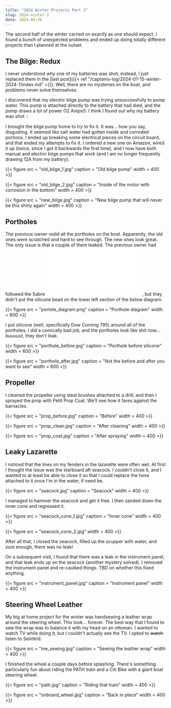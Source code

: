 ```yaml
---
title: "2024 Winter Projects Part 2"
slug: 2024-winter-2
date: 2024-04-26
---
```


The second half of the winter carried on exactly as one should expect. I found a bunch of unexpected problems and ended up doing totally different projects than I planned at the outset. 

## The Bilge: Redux

I never understood why one of my batteries was shot; instead, I just replaced them in the [last post]({{< ref "/captains-log/2024-01-15-winter-2024-1/index.md" >}}). Well, there are no mysteries on the boat, and problems never solve themselves. 

I discovered that my electric bilge pump was trying unsuccessfully to pump water. This pump is attached directly to the battery that had died, and the pump draws a lot of power (12 Amps!). I think I found out why my battery was shot :bulb:

I brought the bilge pump home to try to fix it. It was... how you say, disgusting. It seemed like salt water had gotten inside and corroded portions. I ended up breaking some electrical pieces on the circuit board, and that ended my attempts to fix it. I ordered a new one on Amazon, wired it up (twice, since I got it backwards the first time), and I now have both manual and electric bilge pumps that work (and I am no longer frequently drawing 12A from my battery).

{{< figure src = "old_bilge_1.jpg" caption = "Old bilge pump" width = 400 >}}

{{< figure src = "old_bilge_2.jpg" caption = "Inside of the motor with corrosion in the bottom" width = 400 >}}

{{< figure src = "new_bilge.jpg" caption = "New bilge pump that will never be this shiny again" width = 400 >}}

## Portholes

The previous owner redid all the portholes on the boat. Apparently, the old ones were scratched and hard to see through. The new ones look great. The only issue is that a couple of them leaked. The previous owner had followed the Sabre ![guide](/pdfs/sabre_portholes.pdf), but they didn't put the silicone bead on the lower left section of the below diagram:

{{< figure src = "portole_diagram.png" caption = "Porthole diagram" width = 600 >}}

I put silicone (well, specifically Dow Corning 795) around all of the portholes. I did a comically bad job, and the portholes look like shit now... _buuuuut_, they don't leak. 

{{< figure src = "porthole_before.jpg" caption = "Porthole before silicone" width = 600 >}}

{{< figure src = "porthole_after.jpg" caption = "Not the before and after you want to see" width = 600 >}}

## Propeller

I cleaned the propeller using steal brushes attached to a drill, and then I sprayed the prop with Petit Prop Coat. We'll see how it fares against the barnacles.

{{< figure src = "prop_before.jpg" caption = "Before" width = 400 >}}

{{< figure src = "prop_clean.jpg" caption = "After cleaning" width = 400 >}}

{{< figure src = "prop_coat.jpg" caption = "After spraying" width = 400 >}}

## Leaky Lazarette

I noticed that the lines on my fenders in the lazarette were often wet. At first I thought the issue was the starboard aft seacock. I couldn't close it, and I wanted to at least be able to close it so that I could replace the hose attached to it once I'm in the water, if need be. 

{{< figure src = "seacock.jpg" caption = "Seacock" width = 400 >}}

I managed to hammer the seacock and get it free. I then sanded down the inner cone and regreased it.

{{< figure src = "seacock_cone_1.jpg" caption = "Inner cone" width = 400 >}}

{{< figure src = "seacock_cone_2.jpg" width = 400 >}}

After all that, I closed the seacock, filled up the scupper with water, and sure enough, there was no leak!

On a subsequent visit, I found that there was a leak in the instrument panel, and that leak ends up on the seacock (another mystery solved). I removed the instrument panel and re-caulked things. TBD on whether this fixed anything.

{{< figure src = "instrument_panel.jpg" caption = "Instrument panel" width = 400 >}}


## Steering Wheel Leather

My big at home project for the winter was handsewing a leather wrap around the steering wheel. This took... forever. The best way that I found to sew the wrap was to balance it with my head on an ottoman. I wanted to watch TV while doing it, but I couldn't actually see the TV. I opted to ~~watch~~ listen to Seinfeld.


{{< figure src = "me_sewing.jpg" caption = "Sewing the leather wrap" width = 400 >}}

I finished the wheel a couple days before splashing. There's something particularly fun about riding the PATH train and a Citi Bike with a giant boat steering wheel.

{{< figure src = "path.jpg" caption = "Riding that train" width = 400 >}}

{{< figure src = "onboard_wheel.jpg" caption = "Back in place" width = 400 >}}
